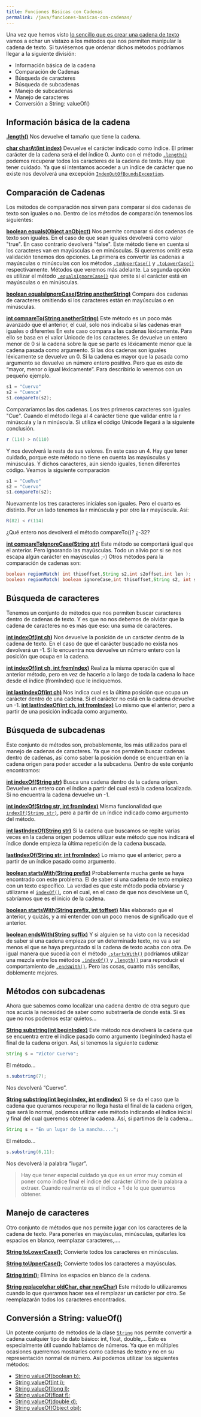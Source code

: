 ```yaml
---
title: Funciones Básicas con Cadenas
permalink: /java/funciones-basicas-con-cadenas/
---
```


Una vez que hemos visto [lo sencillo que es crear una cadena de texto][ClaseString] vamos a echar un vistazo a los métodos que nos permiten manipular la cadena de texto. Si tuviésemos que ordenar dichos métodos podríamos llegar a la siguiente división:

*   Información básica de la cadena
*   Comparación de Cadenas
*   Búsqueda de caracteres
*   Búsqueda de subcadenas
*   Manejo de subcadenas
*   Manejo de caracteres
*   Conversión a String: valueOf()

## Información básica de la cadena

**[.length()][StringLength]** Nos devuelve el tamaño que tiene la cadena.

**[char charAt(int index)][StringCharAt]** Devuelve el carácter indicado como índice. El primer carácter de la cadena será el del índice 0. Junto con el método [```.length()```][StringLength] podemos recuperar todos los caracteres de la cadena de texto. Hay que tener cuidado. Ya que si intentamos acceder a un índice de carácter que no existe nos devolverá una excepción [```IndexOutOfBoundsException```][IndexOutOfBoundsException].

## Comparación de Cadenas
Los métodos de comparación nos sirven para comparar si dos cadenas de texto son iguales o no. Dentro de los métodos de comparación tenemos los siguientes:

**[boolean equals(Object anObject)][StringEquals]** Nos permite comparar si dos cadenas de texto son iguales. En el caso de que sean iguales devolverá como valor "true". En caso contrario devolverá "false". Este método tiene en cuenta si los caracteres van en mayúsculas o en minúsculas. Si queremos omitir esta validación tenemos dos opciones. La primera es convertir las cadenas a mayúsculas o minúsculas con los métodos [```.toUpperCase()```][StringToUpperCase] y [```.toLowerCase()```][StringToLowerCase] respectivamente. Métodos que veremos más adelante. La segunda opción es utilizar el método [```.equalsIgnoreCase()```][StringEqualsIgnoreCase] que omite si el carácter está en mayúsculas o en minúsculas.

**[boolean equalsIgnoreCase(String anotherString)][StringEqualsIgnoreCase]** Compara dos cadenas de caracteres omitiendo si los caracteres están en mayúsculas o en minúsculas.

**[int compareTo(String anotherString)][StringCompareTo]** Este método es un poco más avanzado que el anterior, el cual, solo nos indicaba si las cadenas eran iguales o diferentes En este caso compara a las cadenas léxicamente. Para ello se basa en el valor Unicode de los caracteres. Se devuelve un entero menor de 0 si la cadena sobre la que se parte es léxicamente menor que la cadena pasada como argumento. Si las dos cadenas son iguales léxicamente se devuelve un 0. Si la cadena es mayor que la pasada como argumento se devuelve un número entero positivo. Pero que es esto de “mayor, menor o igual léxicamente”. Para describirlo lo veremos con un pequeño ejemplo.

~~~java
s1 = "Cuervo"
s2 = "Cuenca"
s1.compareTo(s2);
~~~

Compararíamos las dos cadenas. Los tres primeros caracteres son iguales "Cue". Cuando el método llega al 4 carácter tiene que validar entre la r minúscula y la n minúscula. Si utiliza el código Unicode llegará a la siguiente conclusión.

~~~java
r (114) > n(110)
~~~

Y nos devolverá la resta de sus valores. En este caso un 4. Hay que tener cuidado, porque este método no tiene en cuenta las mayúsculas y minúsculas. Y dichos caracteres, aún siendo iguales, tienen diferentes código. Veamos la siguiente comparación

~~~java
s1 = "CueRvo"
s2 = "Cuervo"
s1.compareTo(s2);
~~~

Nuevamente los tres caracteres iniciales son iguales. Pero el cuarto es distinto. Por un lado tenemos la r minúscula y por otro la r mayúscula. Así:

~~~java
R(82) < r(114)
~~~

¿Qué entero nos devolverá el método compareTo()? ¿-32?

**[int compareToIgnoreCase(String str)][StringCompareIgnoreCase]** Este método se comportará igual que el anterior. Pero ignorando las mayúsculas. Todo un alivio por si se nos escapa algún carácter en mayúsculas ;-) Otros métodos para la comparación de cadenas son:

~~~java
boolean regionMatch( int thisoffset,String s2,int s2offset,int len );
boolean regionMatch( boolean ignoreCase,int thisoffset,String s2, int s2offset,int 1 );
~~~

## Búsqueda de caracteres
Tenemos un conjunto de métodos que nos permiten buscar caracteres dentro de cadenas de texto. Y es que no nos debemos de olvidar que la cadena de caracteres no es más que eso: una suma de caracteres.

**[int indexOf(int ch][StringIndexOf])** Nos devuelve la posición de un carácter dentro de la cadena de texto. En el caso de que el carácter buscado no exista nos devolverá un -1. Si lo encuentra nos devuelve un número entero con la posición que ocupa en la cadena.

**[int indexOf(int ch, int fromIndex)][StringIndexOf]** Realiza la misma operación que el anterior método, pero en vez de hacerlo a lo largo de toda la cadena lo hace desde el índice (fromIndex) que le indiquemos.

**[int lastIndexOf(int ch)][StringLastIndexOf]** Nos indica cual es la última posición que ocupa un carácter dentro de una cadena. Si el carácter no está en la cadena devuelve un -1. **[int lastIndexOf(int ch, int fromIndex)][StringLastIndexOf]** Lo mismo que el anterior, pero a partir de una posición indicada como argumento.

## Búsqueda de subcadenas
Este conjunto de métodos son, probablemente, los más utilizados para el manejo de cadenas de caracteres. Ya que nos permiten buscar cadenas dentro de cadenas, así como saber la posición donde se encuentran en la cadena origen para poder acceder a la subcadena. Dentro de este conjunto encontramos:

**[int indexOf(String str)][StringIndexOf]** Busca una cadena dentro de la cadena origen. Devuelve un entero con el índice a partir del cual está la cadena localizada. Si no encuentra la cadena devuelve un -1.

**[int indexOf(String str, int fromIndex)][StringIndexOf]** Misma funcionalidad que [```indexOf(String str)```][StringIndexOf], pero a partir de un índice indicado como argumento del método.

**[int lastIndexOf(String str)][StringLastIndexOf]** Si la cadena que buscamos se repite varias veces en la cadena origen podemos utilizar este método que nos indicará el índice donde empieza la última repetición de la cadena buscada.

**[lastIndexOf(String str, int fromIndex)][StringLastIndexOf]** Lo mismo que el anterior, pero a partir de un índice pasado como argumento.

**[boolean startsWith(String prefix)][StringStartsWith]** Probablemente mucha gente se haya encontrado con este problema. El de saber si una cadena de texto empieza con un texto específico. La verdad es que este método podía obviarse y utilizarse el [```indexOf()```][StringIndexOf], con el cual, en el caso de que nos devolviese un 0, sabríamos que es el inicio de la cadena.

**[boolean startsWith(String prefix, int toffset)][StringStartsWith]** Más elaborado que el anterior, y quizás, y a mi entender con un poco menos de significado que el anterior.

**[boolean endsWith(String suffix)][StringEndsWith]** Y si alguien se ha visto con la necesidad de saber si una cadena empieza por un determinado texto, no va a ser menos el que se haya preguntado si la cadena de texto acaba con otra. De igual manera que sucedía con el método [```.startsWith()```][StringStartsWith] podríamos utilizar una mezcla entre los métodos [```.indexOf()```][StringIndexOf] y [```.length()```][StringLength] para reproducir el comportamiento de [```.endsWith()```][StringEndsWith]. Pero las cosas, cuanto más sencillas, doblemente mejores.

## Métodos con subcadenas
Ahora que sabemos como localizar una cadena dentro de otra seguro que nos acucia la necesidad de saber como substraerla de donde está. Si es que no nos podemos estar quietos...

**[String substring(int beginIndex)][StringSubstring]** Este método nos devolverá la cadena que se encuentra entre el índice pasado como argumento (beginIndex) hasta el final de la cadena origen. Así, si tenemos la siguiente cadena:

~~~java
String s = "Víctor Cuervo";
~~~

El método…

~~~java
s.substring(7);
~~~

Nos devolverá “Cuervo”.

**[String substring(int beginIndex, int endIndex)][StringSubstring]** Si se da el caso que la cadena que queramos recuperar no llega hasta el final de la cadena origen, que será lo normal, podemos utilizar este método indicando el índice inicial y final del cual queremos obtener la cadena. Así, si partimos de la cadena...

~~~java
String s = "En un lugar de la mancha....";
~~~

El método...

~~~java
s.substring(6,11);
~~~

Nos devolverá la palabra “lugar”.

> Hay que tener especial cuidado ya que es un error muy común el poner como índice final el índice del carácter último de la palabra a extraer. Cuando realmente es el índice + 1 de lo que queramos obtener.

## Manejo de caracteres

Otro conjunto de métodos que nos permite jugar con los caracteres de la cadena de texto. Para ponerles en mayúsculas, minúsculas, quitarles los espacios en blanco, reemplazar caracteres,....

**[String toLowerCase();][StringToLowerCase]** Convierte todos los caracteres en minúsculas.

**[String toUpperCase();][StringToUpperCase]** Convierte todos los caracteres a mayúsculas.

**[String trim();][StringTrim]** Elimina los espacios en blanco de la cadena.

**[String replace(char oldChar, char newChar)][StringReplace]** Este método lo utilizaremos cuando lo que queramos hacer sea el remplazar un carácter por otro. Se reemplazarán todos los caracteres encontrados.

## Conversión a String: valueOf()

Un potente conjunto de métodos de la clase [```String```][String] nos permite convertir a cadena cualquier tipo de dato básico: int, float, double,… Esto es especialmente útil cuando hablamos de números. Ya que en múltiples ocasiones querremos mostrarles como cadenas de texto y no en su representación normal de número. Así podemos utilizar los siguientes métodos:

*   [String valueOf(boolean b);][StringValueOf]
*   [String valueOf(int i);][StringValueOf]
*   [String valueOf(long l);][StringValueOf]
*   [String valueOf(float f);][StringValueOf]
*   [String valueOf(double d);][StringValueOf]
*   [String valueOf(Object obj);][StringValueOf]

[ClaseString]: http://www.manualweb.net/java/clase-string-representando-una-cadena/ "Crear una cadena de texto"

[StringCharAt]: http://www.w3api.com/wiki/Java:String.charAt() "charAt"
[StringEquals]: http://www.w3api.com/wiki/Java:String.equals() ".equals()"
[StringEqualsIgnoreCase]: http://www.w3api.com/wiki/Java:String.equalsIgnoreCase() "equalsIgnoreCase"
[StringCompareTo]: http://www.w3api.com/wiki/Java:String.compareTo() ".compareTo"
[StringCompareIgnoreCase]: http://www.w3api.com/wiki/Java:String.compareToIgnoreCase() "compareIgnoreCase()"
[StringIndexOf]: http://www.w3api.com/wiki/Java:String.indexOf() "indexOf()"
[StringLastIndexOf]: http://www.w3api.com/wiki/Java:String.lastIndexOf() "lastIndexOf()"
[StringEndsWith]: http://www.w3api.com/wiki/Java:String.endsWith() "endsWith()"
[StringStartsWith]: http://www.w3api.com/wiki/Java:String.startsWith() "startWith()"
[StringLength]: http://www.w3api.com/wiki/Java:String.length() "length()"
[StringSubstring]: http://www.w3api.com/wiki/Java:String.substring() "substring()"
[StringToLowerCase]: http://www.w3api.com/wiki/Java:String.toLowerCase() "toLowerCase()"
[StringToUpperCase]: http://www.w3api.com/wiki/Java:String.toUpperCase() "toUpperCase()"
[StringTrim]: http://www.w3api.com/wiki/Java:String.trim() "trim()"
[StringReplace]: http://www.w3api.com/wiki/Java:String.replace() "replace()"
[String]: http://www.w3api.com/wiki/Java:String "String"
[StringValueOf]: http://www.w3api.com/wiki/Java:String.valueOf() "valueOf()"

[IndexOutOfBoundsException]: http://www.w3api.com/wiki/Java:IndexOutOfBoundsException
